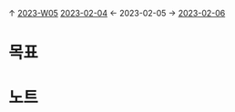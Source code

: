 
↑ [2023-W05](2023-W05.md)
[2023-02-04](2023-02-04.md) ← 2023-02-05 → [2023-02-06](2023-02-06.md)


# 목표



# 노트




